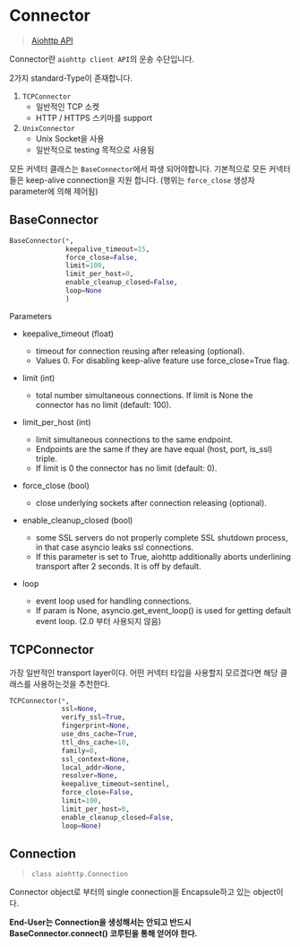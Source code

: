 # Connector
> [Aiohttp API](https://docs.aiohttp.org/en/stable/client_reference.html)

Connector란 `aiohttp client API`의 운송 수단입니다.

2가지 standard-Type이 존재합니다.

1. `TCPConnector`
    - 일반적인 TCP 소켓
    - HTTP / HTTPS 스키마를 support 
2. `UnixConnector` 
    - Unix Socket을 사용
    - 일반적으로 testing 목적으로 사용됨
    
모든 커넥터 클래스는 `BaseConnector`에서 파생 되어야합니다.
기본적으로 모든 커넥터들은 keep-alive connection을 지원 합니다. (행위는 `force_close` 생성자 parameter에 의해 제어됨)

## BaseConnector

```python
BaseConnector(*,
              keepalive_timeout=15,
              force_close=False,
              limit=100,
              limit_per_host=0,
              enable_cleanup_closed=False,
              loop=None
              )
```

Parameters
- keepalive_timeout (float) 
    - timeout for connection reusing after releasing (optional). 
    - Values 0. For disabling keep-alive feature use force_close=True flag.

- limit (int) 
    - total number simultaneous connections. If limit is None the connector has no limit (default: 100).

- limit_per_host (int) 
    - limit simultaneous connections to the same endpoint. 
    - Endpoints are the same if they are have equal (host, port, is_ssl) triple. 
    - If limit is 0 the connector has no limit (default: 0).

- force_close (bool) 
    - close underlying sockets after connection releasing (optional).

- enable_cleanup_closed (bool) 
    - some SSL servers do not properly complete SSL shutdown process, in that case asyncio leaks ssl connections. 
    - If this parameter is set to True, aiohttp additionally aborts underlining transport after 2 seconds. It is off by default.

- loop
    - event loop used for handling connections.
    - If param is None, asyncio.get_event_loop() is used for getting default event loop. (2.0 부터 사용되지 않음)

## TCPConnector

가장 일반적인 transport layer이다. 
어떤 커넥터 타입을 사용할지 모르겠다면 해당 클래스를 사용하는것을 추천한다.

```python
TCPConnector(*, 
             ssl=None, 
             verify_ssl=True, 
             fingerprint=None, 
             use_dns_cache=True, 
             ttl_dns_cache=10, 
             family=0,
             ssl_context=None, 
             local_addr=None, 
             resolver=None, 
             keepalive_timeout=sentinel, 
             force_close=False, 
             limit=100,
             limit_per_host=0, 
             enable_cleanup_closed=False, 
             loop=None)
```

## Connection
> `class aiohttp.Connection`

Connector object로 부터의 single connection을 Encapsule하고 있는 object이다.

**End-User는 Connection을 생성해서는 안되고 반드시 BaseConnector.connect() 코루틴을 통해 얻어야 한다.**

